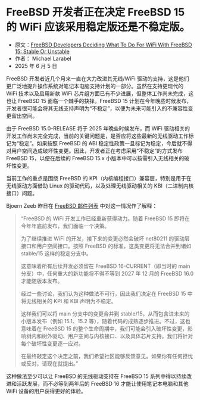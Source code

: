 # FreeBSD 开发者正在决定 FreeBSD 15 的 WiFi 应该采用稳定版还是不稳定版。

- 原文：[FreeBSD Developers Deciding What To Do For WiFi With FreeBSD 15: Stable Or Unstable](https://www.phoronix.com/news/FreeBSD-15-WiFi-Plans)
- 作者： Michael Larabel
- 2025 年 6 月 5 日

FreeBSD 开发者近几个月来一直在大力改进其无线/WiFi 驱动的支持，这是他们更广泛地提升操作系统对笔记本电脑支持计划的一部分。虽然在支持更现代的 WiFi 技术以及启用新款 WiFi 芯片组方面已有不少进展，但整体工作尚未完成，这也让 FreeBSD 15 面临一个棘手的抉择。FreeBSD 15 计划在今年晚些时候发布，开发者很可能会将其无线支持声明为“不稳定”，以便为未来可能引入的不兼容性变更留出空间。

由于 FreeBSD 15.0-RELEASE 将于 2025 年晚些时候发布，而 WiFi 驱动相关的开发工作尚未完全完成，当前的关键问题是，是否应将这些最新的无线驱动工作标记为“稳定”。如果按照 FreeBSD 的 ABI 稳定性政策一旦标记为稳定，今后就不得对用户空间造成破坏性变更。因此，开发者正在考虑采用“不稳定”的方式发布 FreeBSD 15，以便在后续的 FreeBSD 15.x 小版本中可以按需引入无线相关的破坏性变更。

当前工作的重点是围绕 FreeBSD 的 KPI（内核编程接口）兼容层，特别是用于在无线驱动方面借助 Linux 的驱动代码，以及处理无线驱动相关的 KBI（二进制内核接口）问题。

Bjoern Zeeb 昨日在 [FreeBSD 邮件列表](https://lists.freebsd.org/archives/freebsd-current/2025-June/007800.html) 中对这一情况作了解释：

> “FreeBSD 的 WiFi 开发工作已经重新获得动力。随着 FreeBSD 15 即将在今年年底前发布，我们面临一个决策。
>
> 为了继续推进 WiFi 的开发，接下来的变更必然会破坏 net80211 的驱动层接口和用户空间接口。按照 FreeBSD 的标准，这类变更将无法合并到诸如 stable/15 这样的稳定分支中。
>
> 这意味着所有后续开发必须留在 FreeBSD 16-CURRENT（即当时的 main 分支）中，任何重大的新功能将不得不等到 2027 年 12 月的 FreeBSD 16.0 才能随版本发布。
>
> 经过一些讨论，我们认为这种做法不可行，因此我们决定在 FreeBSD 15 中将无线相关的 KPI 和 KBI 声明为不稳定。
>
> 这样我们可以将 main 分支中的变更合并到 stable/15，从而包含进未来的小版本发布（例如 15.1、15.2 等），随着代码的成熟逐步推进。不过，这也意味着在 FreeBSD 15 的整个生命周期中，我们可能会引入破坏性变更，影响树内和树外驱动、用户空间与内核接口、以及具体芯片支持。我们将针对每个破坏性变更逐一应对。
>
> 在最终敲定这个决定之前，我们希望社区能够反馈意见。如果你有任何担忧或反对，请现在就提出。”

这种做法至少可以让 FreeBSD 的无线驱动支持在 FreeBSD 15 系列中得以持续改进和活跃发展，而不必等到两年后的 FreeBSD 16 才能让使用笔记本电脑和其他 WiFi 设备的用户获得更好的体验。
